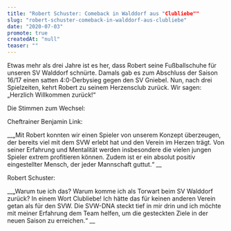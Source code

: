 ```yaml
---
title: "Robert Schuster: Comeback in Walddorf aus "Clubliebe""
slug: "robert-schuster-comeback-in-walddorf-aus-clubliebe"
date: "2020-07-03"
promote: true
createdAt: "null"
teaser: ""
---
```

<p class="MsoNoSpacing">Etwas mehr als drei Jahre ist es her, dass Robert seine Fußballschuhe für unseren SV Walddorf schnürte. Damals gab es zum Abschluss der Saison 16/17 einen satten 4:0-Derbysieg gegen den SV Gniebel. Nun, nach drei Spielzeiten, kehrt Robert zu seinem Herzensclub zurück. Wir sagen: „Herzlich Willkommen zurück!“


<p class="MsoNoSpacing">Die Stimmen zum Wechsel:


<p class="MsoNoSpacing">Cheftrainer Benjamin Link:


<p class="MsoNoSpacing"> __„Mit Robert konnten wir einen Spieler von unserem Konzept überzeugen, der bereits viel mit dem SVW erlebt hat und den Verein im Herzen trägt. Von seiner Erfahrung und Mentalität werden insbesondere die vielen jungen Spieler extrem profitieren können. Zudem ist er ein absolut positiv eingestellter Mensch, der jeder Mannschaft guttut.“ __


<p class="MsoNoSpacing">Robert Schuster:


<p class="MsoNoSpacing"> __„Warum tue ich das? Warum komme ich als Torwart beim SV Walddorf zurück? In einem Wort Clubliebe! Ich hätte das für keinen anderen Verein getan als für den SVW. Die SVW-DNA steckt tief in mir drin und ich möchte mit meiner Erfahrung dem Team helfen, um die gesteckten Ziele in der neuen Saison zu erreichen.“ __
